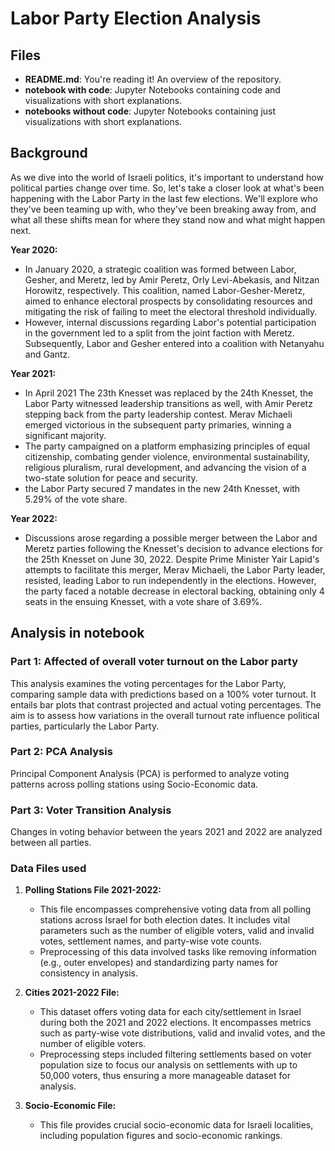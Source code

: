 # Labor Party Election Analysis 

## Files
- **README.md**: You're reading it! An overview of the repository.
- **notebook with code**: Jupyter Notebooks containing code and visualizations with short explanations.
- **notebooks without code**: Jupyter Notebooks containing just visualizations with short explanations.

## Background

As we dive into the world of Israeli politics, it's important to understand how political parties change over time. So, let's take a closer look at what's been happening with the Labor Party in the last few elections. We'll explore who they've been teaming up with, who they've been breaking away from, and what all these shifts mean for where they stand now and what might happen next.

**Year 2020:**
- In January 2020, a strategic coalition was formed between Labor, Gesher, and Meretz, led by Amir Peretz, Orly Levi-Abekasis, and Nitzan Horowitz, respectively. This coalition, named Labor-Gesher-Meretz, aimed to enhance electoral prospects by consolidating resources and mitigating the risk of failing to meet the electoral threshold individually.
- However, internal discussions regarding Labor's potential participation in the government led to a split from the joint faction with Meretz. Subsequently, Labor and Gesher entered into a coalition with Netanyahu and Gantz.
  
**Year 2021:**
- In April 2021 The 23th Knesset was replaced by the 24th Knesset, the Labor Party witnessed leadership transitions as well, with Amir Peretz stepping back from the party leadership contest. Merav Michaeli emerged victorious in the subsequent party primaries, winning a significant majority.
- The party campaigned on a platform emphasizing principles of equal citizenship, combating gender violence, environmental sustainability, religious pluralism, rural development, and advancing the vision of a two-state solution for peace and security.
- the Labor Party secured 7 mandates in the new 24th Knesset, with 5.29% of the vote share.

**Year 2022:**
- Discussions arose regarding a possible merger between the Labor and Meretz parties following the Knesset's decision to advance elections for the 25th Knesset on June 30, 2022. Despite Prime Minister Yair Lapid's attempts to facilitate this merger, Merav Michaeli, the Labor Party leader, resisted, leading Labor to run independently in the elections.
However, the party faced a notable decrease in electoral backing, obtaining only 4 seats in the ensuing Knesset, with a vote share of 3.69%.

## Analysis in notebook 

### Part 1: Affected of overall voter turnout on the Labor party 

This analysis examines the voting percentages for the Labor Party, comparing sample data with predictions based on a 100% voter turnout. It entails bar plots that contrast projected and actual voting percentages. The aim is to assess how variations in the overall turnout rate influence political parties, particularly the Labor Party.

### Part 2: PCA Analysis
Principal Component Analysis (PCA) is performed to analyze voting patterns across polling stations using Socio-Economic data. 

### Part 3: Voter Transition Analysis
Changes in voting behavior between the years 2021 and 2022 are analyzed between all parties. 


### Data Files used

1. **Polling Stations File 2021-2022:**
   - This file encompasses comprehensive voting data from all polling stations across Israel for both election dates. It includes vital parameters such as the number of eligible voters, valid and invalid votes, settlement names, and party-wise vote counts.
   - Preprocessing of this data involved tasks like removing information (e.g., outer envelopes) and standardizing party names for consistency in analysis.


2. **Cities 2021-2022 File:**
    - This dataset offers  voting data for each city/settlement in Israel during both the 2021 and 2022 elections. It encompasses metrics such as party-wise vote distributions, valid and invalid votes, and the number of eligible voters.
    - Preprocessing steps included filtering settlements based on voter population size to focus our analysis on settlements with up to 50,000 voters, thus ensuring a more manageable dataset for analysis.

3. **Socio-Economic  File:**
   - This file provides crucial socio-economic data for Israeli localities, including population figures and socio-economic rankings.









